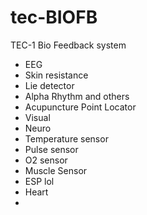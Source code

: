 # tec-BIOFB
TEC-1 Bio Feedback system

- EEG
- Skin resistance
- Lie detector 
- Alpha Rhythm and others
- Acupuncture Point Locator
- Visual 
- Neuro 
- Temperature sensor
- Pulse sensor
- O2 sensor
- Muscle Sensor
- ESP lol
- Heart
- 
